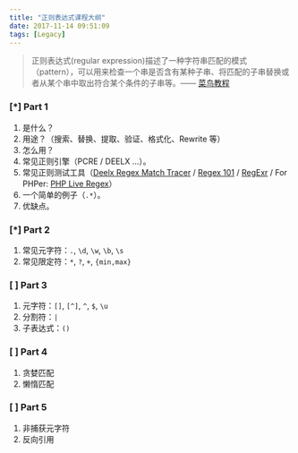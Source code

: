 ```yaml
---
title: "正则表达式课程大纲"
date: 2017-11-14 09:51:09
tags: [Legacy]
---
```


> 正则表达式(regular expression)描述了一种字符串匹配的模式（pattern），可以用来检查一个串是否含有某种子串、将匹配的子串替换或者从某个串中取出符合某个条件的子串等。—— [菜鸟教程](http://www.runoob.com/regexp/regexp-syntax.html)

### [*] Part 1

1.  是什么？
2.  用途？（搜索、替换、提取、验证、格式化、Rewrite 等）
3.  怎么用？
4.  常见正则引擎（PCRE / DEELX ...）。
5.  常见正则测试工具（[Deelx Regex Match Tracer](http://www.regexlab.com/zh/mtracer/) / [Regex 101](https://regex101.com/) / [RegExr](https://regexr.com/) / For PHPer: [PHP Live Regex](http://www.phpliveregex.com/)）
6.  一个简单的例子（`.*`）。
7.  优缺点。

### [*] Part 2

1.  常见元字符：`.`, `\d`, `\w`, `\b`, `\s`
2.  常见限定符：`*`, `?`, `+`, `{min,max}`

### [ ] Part 3

1.  元字符：`[]`, `[^]`, `^`, `$`, `\u`
2.  分割符：`|`
3.  子表达式：`()`

### [ ] Part 4

1.  贪婪匹配
2.  懒惰匹配

### [ ] Part 5

1.  非捕获元字符
2.  反向引用
